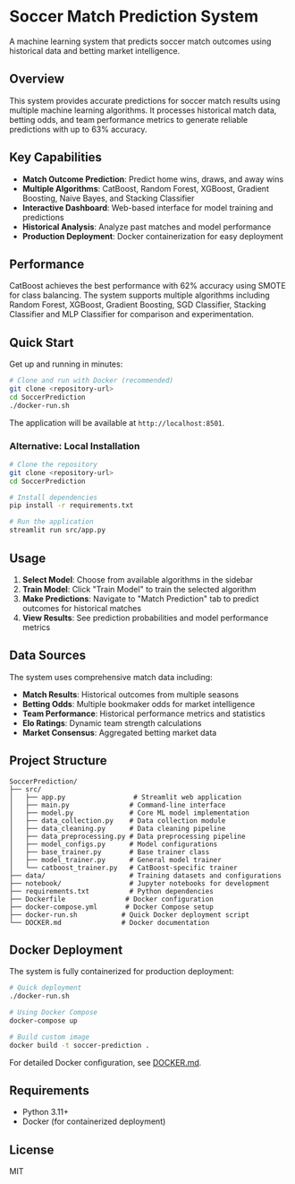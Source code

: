 # Soccer Match Prediction System

A machine learning system that predicts soccer match outcomes using historical data and betting market intelligence.

## Overview

This system provides accurate predictions for soccer match results using multiple machine learning algorithms. It processes historical match data, betting odds, and team performance metrics to generate reliable predictions with up to 63% accuracy.

## Key Capabilities

- **Match Outcome Prediction**: Predict home wins, draws, and away wins
- **Multiple Algorithms**: CatBoost, Random Forest, XGBoost, Gradient Boosting, Naive Bayes, and Stacking Classifier
- **Interactive Dashboard**: Web-based interface for model training and predictions
- **Historical Analysis**: Analyze past matches and model performance
- **Production Deployment**: Docker containerization for easy deployment

## Performance

CatBoost achieves the best performance with 62% accuracy using SMOTE for class balancing. The system supports multiple algorithms including Random Forest, XGBoost, Gradient Boosting, SGD Classifier, Stacking Classifier and MLP Classifier for comparison and experimentation.

## Quick Start

Get up and running in minutes:

```bash
# Clone and run with Docker (recommended)
git clone <repository-url>
cd SoccerPrediction
./docker-run.sh
```

The application will be available at `http://localhost:8501`.

### Alternative: Local Installation

```bash
# Clone the repository
git clone <repository-url>
cd SoccerPrediction

# Install dependencies
pip install -r requirements.txt

# Run the application
streamlit run src/app.py
```

## Usage

1. **Select Model**: Choose from available algorithms in the sidebar
2. **Train Model**: Click "Train Model" to train the selected algorithm
3. **Make Predictions**: Navigate to "Match Prediction" tab to predict outcomes for historical matches
4. **View Results**: See prediction probabilities and model performance metrics

## Data Sources

The system uses comprehensive match data including:

- **Match Results**: Historical outcomes from multiple seasons
- **Betting Odds**: Multiple bookmaker odds for market intelligence
- **Team Performance**: Historical performance metrics and statistics
- **Elo Ratings**: Dynamic team strength calculations
- **Market Consensus**: Aggregated betting market data

## Project Structure

```
SoccerPrediction/
├── src/
│   ├── app.py                 # Streamlit web application
│   ├── main.py               # Command-line interface
│   ├── model.py              # Core ML model implementation
│   ├── data_collection.py    # Data collection module
│   ├── data_cleaning.py      # Data cleaning pipeline
│   ├── data_preprocessing.py # Data preprocessing pipeline
│   ├── model_configs.py      # Model configurations
│   ├── base_trainer.py       # Base trainer class
│   ├── model_trainer.py      # General model trainer
│   └── catboost_trainer.py   # CatBoost-specific trainer
├── data/                     # Training datasets and configurations
├── notebook/                 # Jupyter notebooks for development
├── requirements.txt          # Python dependencies
├── Dockerfile               # Docker configuration
├── docker-compose.yml       # Docker Compose setup
├── docker-run.sh           # Quick Docker deployment script
└── DOCKER.md               # Docker documentation
```

## Docker Deployment

The system is fully containerized for production deployment:

```bash
# Quick deployment
./docker-run.sh

# Using Docker Compose
docker-compose up

# Build custom image
docker build -t soccer-prediction .
```

For detailed Docker configuration, see [DOCKER.md](DOCKER.md).

## Requirements

- Python 3.11+
- Docker (for containerized deployment)

## License

MIT
